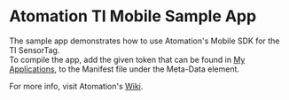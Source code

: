 # Atomation TI Mobile Sample App

The sample app demonstrates how to use Atomation's Mobile SDK for the TI SensorTag.\
To compile the app, add the given token that can be found in [My Applications](http://www.atomation.net/atom/console/index.php), to the Manifest file under the Meta-Data element.

For more info, visit Atomation's [Wiki](www.aotmation.net/wiki).
